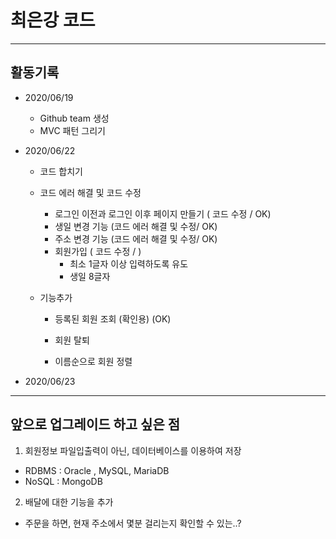 # 최은강 코드

<hr>

## 활동기록

- 2020/06/19
  - Github team 생성
  - MVC 패턴 그리기

- 2020/06/22
  - 코드 합치기
  - 코드 에러 해결 및 코드 수정
    - 로그인 이전과 로그인 이후 페이지 만들기 ( 코드 수정 / OK)
    - 생일 변경 기능 (코드 에러 해결 및 수정/ OK)
    - 주소 변경 기능 (코드 에러 해결 및 수정/ OK) 
    - 회원가입 ( 코드 수정 / )
      - 최소 1글자 이상 입력하도록 유도
      - 생일 8글자

    
  - 기능추가
    - 등록된 회원 조회 (확인용) (OK)
    - 회원 탈퇴
    
    - 이름순으로 회원 정렬


- 2020/06/23


<hr>

## 앞으로 업그레이드 하고 싶은 점

1. 회원정보 파일입출력이 아닌, 데이터베이스를 이용하여 저장
  - RDBMS : Oracle , MySQL, MariaDB
  - NoSQL : MongoDB
  
2. 배달에 대한 기능을 추가
  - 주문을 하면, 현재 주소에서 몇분 걸리는지 확인할 수 있는..?
  
  
